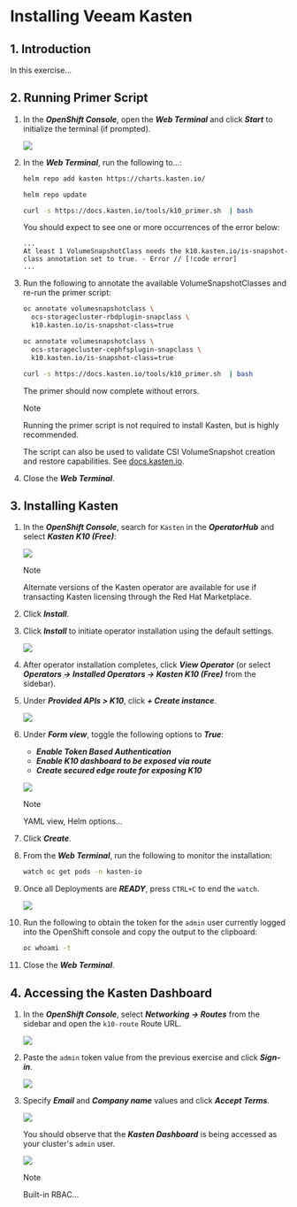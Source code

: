 # Installing Veeam Kasten <Badge type="tip" text="v6.5.13" />

## 1. Introduction

In this exercise...

## 2. Running Primer Script

1. In the ***OpenShift Console***, open the ***Web Terminal*** and click ***Start*** to initialize the terminal (if prompted).

    ![](static/install/01.png)

1. In the ***Web Terminal***, run the following to...:

    ```bash
    helm repo add kasten https://charts.kasten.io/

    helm repo update

    curl -s https://docs.kasten.io/tools/k10_primer.sh  | bash
    ```

    You should expect to see one or more occurrences of the error below:

    ```
    ...
    At least 1 VolumeSnapshotClass needs the k10.kasten.io/is-snapshot-class annotation set to true. - Error // [!code error]
    ...
    ```

1. Run the following to annotate the available VolumeSnapshotClasses and re-run the primer script:

    ```bash
    oc annotate volumesnapshotclass \
      ocs-storagecluster-rbdplugin-snapclass \
      k10.kasten.io/is-snapshot-class=true
    
    oc annotate volumesnapshotclass \
      ocs-storagecluster-cephfsplugin-snapclass \
      k10.kasten.io/is-snapshot-class=true

    curl -s https://docs.kasten.io/tools/k10_primer.sh  | bash
    ```

    The primer should now complete without errors.

    > [!NOTE]
    >
    > Running the primer script is not required to install Kasten, but is highly recommended.
    >
    > The script can also be used to validate CSI VolumeSnapshot creation and restore capabilities. See [docs.kasten.io](https://docs.kasten.io/latest/install/storage.html#csi-preflight).

1. Close the ***Web Terminal***.

## 3. Installing Kasten

1. In the ***OpenShift Console***, search for `Kasten` in the ***OperatorHub*** and select ***Kasten K10 (Free)***:

    ![](static/install/02.png)

    > [!NOTE]
    >
    > Alternate versions of the Kasten operator are available for use if transacting Kasten licensing through the Red Hat Marketplace. 

1. Click ***Install***.

1. Click ***Install*** to initiate operator installation using the default settings.

    ![](static/install/03.png)

1. After operator installation completes, click ***View Operator*** (or select ***Operators → Installed Operators → Kasten K10 (Free)*** from the sidebar).

1. Under ***Provided APIs > K10***, click ***+ Create instance***.

    ![](static/install/04.png)

1. Under ***Form view***, toggle the following options to ***True***:

    - ***Enable Token Based Authentication***
    - ***Enable K10 dashboard to be exposed via route***
    - ***Create secured edge route for exposing K10***

    ![](static/install/05.png)

    > [!NOTE]
    >
    > YAML view, Helm options...

1. Click ***Create***.

1. From the ***Web Terminal***, run the following to monitor the installation:

    ```bash
    watch oc get pods -n kasten-io
    ```

1. Once all Deployments are ***READY***, press `CTRL+C` to end the `watch`.

    ![](static/install/06.png)

1. Run the following to obtain the token for the `admin` user currently logged into the OpenShift console and copy the output to the clipboard:

    ```bash
    oc whoami -t
    ```

1. Close the ***Web Terminal***.

## 4. Accessing the Kasten Dashboard

1. In the ***OpenShift Console***, select ***Networking → Routes*** from the sidebar and open the `k10-route` Route URL.

    ![](static/install/07.png)

1. Paste the `admin` token value from the previous exercise and click ***Sign-in***.

    ![](static/install/08.png)

1. Specify ***Email*** and ***Company name*** values and click ***Accept Terms***.

    ![](static/install/09.png)

    You should observe that the ***Kasten Dashboard*** is being accessed as your cluster's `admin` user.

    ![](static/install/10.png)

    > [!NOTE]
    >
    > Built-in RBAC...